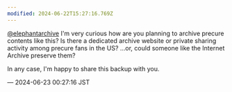 ```yaml
---
modified: 2024-06-22T15:27:16.769Z
---
```


<p><span class="h-card" translate="no"><a href="https://mastodon.social/@elephantarchive" class="u-url mention">@<span>elephantarchive</span></a></span> I&#39;m very curious how are you planning to archive precure contents like this? Is there a dedicated archive website or private sharing activity among precure fans in the US? ...or, could someone like the Internet Archive preserve them?</p><p>In any case, I&#39;m happy to share this backup with you.</p>

&mdash; 2024-06-23 00:27:16 JST

<!-- Original URL: https://mastodon.social/@sakuramochi0/112660973929593500-->
